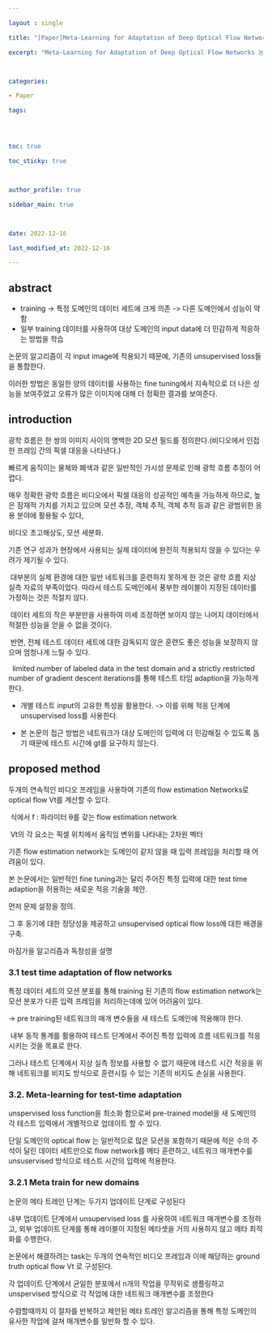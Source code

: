 ```yaml
---

layout : single

title: "[Paper]Meta-Learning for Adaptation of Deep Optical Flow Networks"

excerpt: "Meta-Learning for Adaptation of Deep Optical Flow Networks 논문 리뷰"



categories:

- Paper

tags:




toc: true

toc_sticky: true



author_profile: true

sidebar_main: true



date: 2022-12-16

last_modified_at: 2022-12-16

---
```


  

## abstract

  

- training -> 특정 도메인의 데이터 세트에 크게 의존 -> 다른 도메인에서 성능이 약함
- 일부 training 데이터를 사용하여 대상 도메인의 input data에 더 민감하게 적응하는 방법을 학습

  

논문의 알고리즘이 각 input image에 적용되기 때문에, 기존의 unsupervised loss들을 통합한다.

  

이러한 방법은 동일한 양의 데이터를 사용하는 fine tuning에서 지속적으로 더 나은 성능을 보여주었고 오류가 많은 이미지에 대해 더 정확한 결과를 보여준다.

  

## introduction

  

광학 흐름은 한 쌍의 이미지 사이의 명백한 2D 모션 필드를 정의한다.(비디오에서 인접한 프레임 간의 픽셀 대응을 나타낸다.)

빠르게 움직이는 물체와 폐색과 같은 일반적인 가시성 문제로 인해 광학 흐름 추정이 어렵다.

  

매우 정확한 광학 흐름은 비디오에서 픽셀 대응의 성공적인 예측을 가능하게 하므로, 높은 잠재적 가치를 가지고 있으며 모션 추정, 객체 추적, 객체 추적 등과 같은 광범위한 응용 분야에 활용될 수 있다,

비디오 초고해상도, 모션 세분화.

  

기존 연구 성과가 현장에서 사용되는 실제 데이터에 완전히 적용되지 않을 수 있다는 우려가 제기될 수 있다.

  

 대부분의 실제 환경에 대한 일반 네트워크를 훈련하지 못하게 한 것은 광학 흐름 지상 실측 자료의 부족이었다. 따라서 테스트 도메인에서 풍부한 레이블이 지정된 데이터를 가정하는 것은 적절치 않다.

  

  

 데이터 세트의 작은 부분만을 사용하여 미세 조정하면 보이지 않는 나머지 데이터에서 적절한 성능을 얻을 수 없을 것이다.

  

 반면, 전체 테스트 데이터 세트에 대한 감독되지 않은 훈련도 좋은 성능을 보장하지 않으며 엄청나게 느릴 수 있다.

  

  limited number of labeled data in the test domain and a strictly restricted number of gradient descent iterations를 통해 테스트 타임 adaption을 가능하게 한다.

  

- 개별 테스트 input의 고유한 특성을 활용한다. -> 이를 위해 적응 단계에 unsupervised loss를 사용한다.

  

- 본 논문의 접근 방법은 네트워크가 대상 도메인의 입력에 더 민감해질 수 있도록 돕기 때문에 테스트 시간에 gt를 요구하지 않는다.

  

## proposed method

  

두개의 연속적인 비디오 프레임을 사용하여 기존의 flow estimation Networks로 optical flow Vt를 계산할 수 있다.

  

 식에서 f : 파라미터 θ를 갖는 flow estimation network

 Vt의 각 요소는 픽셀 위치에서 움직임 변위를 나타내는 2차원 벡터

  

기존 flow estimation network는 도메인이 같지 않을 때 입력 프레임을 처리할 때 어려움이 있다.

  

본 논문에서는 일반적인 fine tuning과는 달리 주어진 특정 입력에 대한 test time adaption을 허용하는 새로운 적응 기술을 제안.

  

먼저 문제 설정을 정의.

그 후 동기에 대한 정당성을 제공하고 unsupervised optical flow loss에 대한 배경을 구축.

마짐가을 알고리즘과 독창성을 설명

  

### 3.1 test time adaptation of flow networks

  

특정 데이터 세트의 모션 분포를 통해 training 된 기존의 flow estimation network는 모션 분포가 다른 입력 프레임을 처리하는데에 있어 어려움이 있다.

\-> pre training된 네트워크의 매개 변수들을 새 테스트 도메인에 적용해야 한다.

  

 내부 동작 통계를 활용하여 테스트 단계에서 주어진 특정 입력에 흐름 네트워크를 적응시키는 것을 목표로 한다.

그러나 테스트 단계에서 지상 실측 정보를 사용할 수 없기 때문에 테스트 시간 적응을 위해 네트워크를 비지도 방식으로 훈련시킬 수 있는 기존의 비지도 손실을 사용한다.

  

### 3.2. Meta-learning for test-time adaptation

  

unspervised loss function을 최소화 함으로써 pre-trained model을 새 도메인의 각 테스트 입력에서 개별적으로 업데이트 할 수 있다.

  

단일 도메인의 optical flow 는 일반적으로 많은 모션을 포함하기 때문에 적은 수의 주석이 달린 데이터 세트만으로 flow network를 메타 훈련하고, 네트워크 매개변수를 unsuservised 방식으로 테스트 시간의 입력에 적용한다.

  

### 3.2.1 Meta train for new domains 

논문의 메타 트레인 단계는 두가지 업데이트 단계로 구성된다

내부 업데이트 단계에서 unsupervised loss 를 사용하여 네트워크 매개변수를 조정하고, 외부 업데이트 단계를 통해 레이블이 지정된 메타셋을 거의 사용하지 않고 메타 최적화를 수행한다.

  

논문에서 해결하려는 task는 두개의 연속적인 비디오 프레임과 이에 해당하는 ground truth optical flow Vt 로 구성된다.

  

각 업데이트 단계에서 균일한 분포에서 n개의 작업을 무작위로 샘플링하고 unspervised 방식으로 각 작업에 대한 네트워크 매개변수를 조정한다

  

수렴할때까지 이 절차를 반복하고 제안된 메타 트레인 알고리즘을 통해 특정 도메인의 유사한 작업에 걸쳐 매개변수를 일반화 할 수 있다.
